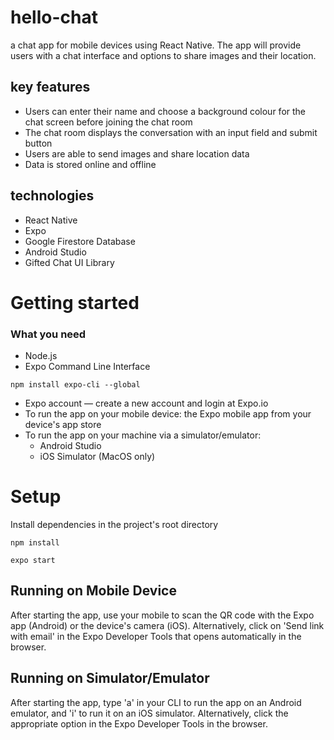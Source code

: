 # hello-chat
a chat app for mobile devices using React Native. The app will
provide users with a chat interface and options to share images and their
location.

## key features
* Users can enter their name and choose a background colour for the chat screen before joining the chat room
* The chat room displays the conversation with an input field and submit button
* Users are able to send images and share location data
* Data is stored online and offline

## technologies
* React Native
* Expo
* Google Firestore Database
* Android Studio
* Gifted Chat UI Library

# Getting started

### What you need
* Node.js
* Expo Command Line Interface
```
npm install expo-cli --global
```

* Expo account — create a new account and login at Expo.io
* To run the app on your mobile device: the Expo mobile app from your device's app store
* To run the app on your machine via a simulator/emulator:
    - Android Studio
    - iOS Simulator (MacOS only)

# Setup
Install dependencies in the project's root directory
```
npm install
```
```
expo start
```

## Running on Mobile Device
After starting the app, use your mobile to scan the QR code with the Expo app (Android) or the device's camera (iOS). Alternatively, click on 'Send link with email' in the Expo Developer Tools that opens automatically in the browser.

## Running on Simulator/Emulator
After starting the app, type 'a' in your CLI to run the app on an Android emulator, and 'i' to run it on an iOS simulator. Alternatively, click the appropriate option in the Expo Developer Tools in the browser.



